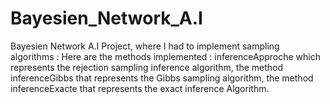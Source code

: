 # Bayesien_Network_A.I
Bayesien Network A.I Project, where I had to implement sampling algorithms : 
Here are the methods implemented : inferenceApproche which represents the rejection sampling inference algorithm, the method inferenceGibbs that represents the Gibbs sampling algorithm, the method inferenceExacte that represents the exact inference Algorithm.
